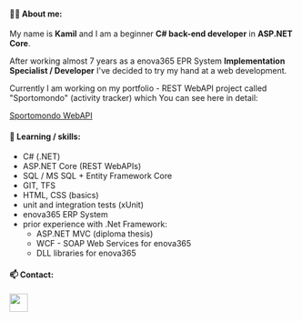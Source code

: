 #### 👨‍💻 About me: ####
My name is **Kamil** and I am a beginner **C# back-end developer** in **ASP.NET Core**.

After working almost 7 years as a enova365 EPR System **Implementation Specialist / Developer** I've decided to try my hand at a web development.

Currently I am working on my portfolio - REST WebAPI project called "Sportomondo" (activity tracker) which You can see here in detail:

[Sportomondo WebAPI](https://github.com/KamilZurek/Sportomondo)

#### 🔭 Learning / skills: ####
<ul>
  <li>C# (.NET)</li>
  <li>ASP.NET Core (REST WebAPIs)</li>
  <li>SQL / MS SQL + Entity Framework Core</li>
  <li>GIT, TFS</li>
  <li>HTML, CSS (basics)</li>
  <li>unit and integration tests (xUnit)</li>
  <li>enova365 ERP System</li>
  <li>prior experience with .Net Framework: <br/>
    <ul>
      <li>ASP.NET MVC (diploma thesis)</li>
      <li>WCF - SOAP Web Services for enova365</li>
      <li>DLL libraries for enova365</li>
    </ul>
  </li>
</ul>

#### 📫 Contact: ####
<p align="left"> <a href="https://www.linkedin.com/in/kamilżurek/" target="_blank" rel="noreferrer"> <picture> <source media="(prefers-color-scheme: dark)" srcset="https://raw.githubusercontent.com/danielcranney/readme-generator/main/public/icons/socials/linkedin-dark.svg" /> <source media="(prefers-color-scheme: light)" srcset="https://raw.githubusercontent.com/danielcranney/readme-generator/main/public/icons/socials/linkedin.svg" /> <img src="https://raw.githubusercontent.com/danielcranney/readme-generator/main/public/icons/socials/linkedin.svg" width="32" height="32" /> </picture> </a></p>
